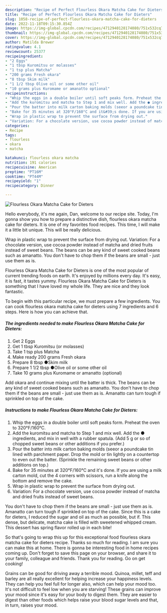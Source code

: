 ```yaml
---
description: "Recipe of Perfect Flourless Okara Matcha Cake for Dieters"
title: "Recipe of Perfect Flourless Okara Matcha Cake for Dieters"
slug: 1058-recipe-of-perfect-flourless-okara-matcha-cake-for-dieters
date: 2022-11-18T09:15:30.854Z
image: https://img-global.cpcdn.com/recipes/4712940128174080/751x532cq70/flourless-okara-matcha-cake-for-dieters-recipe-main-photo.jpg
thumbnail: https://img-global.cpcdn.com/recipes/4712940128174080/751x532cq70/flourless-okara-matcha-cake-for-dieters-recipe-main-photo.jpg
cover: https://img-global.cpcdn.com/recipes/4712940128174080/751x532cq70/flourless-okara-matcha-cake-for-dieters-recipe-main-photo.jpg
author: Matilda Brewer
ratingvalue: 4.1
reviewcount: 25377
recipeingredient:
- "2 Eggs"
- "1 tbsp Kuromitsu or molasses"
- "1 tsp plus Matcha"
- "200 grams Fresh okara"
- "8 tbsp Skim milk"
- "1 1/2 tbsp Olive oil or some other oil"
- "10 grams plus Kuromame or amanatto optional"
recipeinstructions:
- "Whip the eggs in a double boiler until soft peaks form. Preheat the oven to 320°F/160°C."
- "Add the kuromitsu and matcha to Step 1 and mix well. Add the ● ingredients, and mix in well with a rubber spatula. (Add 5 g or so of chopped sweet beans or other additions if you prefer.)"
- "Pour the batter into milk carton baking molds (seeor a poundcake tin lined with parchment paper. Drop the mold or tin lightly on a countertop to even out the batter. (Sprinkle the remaining sweet beans or other additions on top.)"
- "Bake for 35 minutes at 320°F/160°C and it&#39;s done. If you are using a milk carton mold, cut the 4 corners with scissors, run a knife along the bottom and remove the cake."
- "Wrap in plastic wrap to prevent the surface from drying out."
- "Variation: For a chocolate version, use cocoa powder instead of matcha and dried fruits instead of sweet beans."
categories:
- Recipe
tags:
- flourless
- okara
- matcha

katakunci: flourless okara matcha 
nutrition: 191 calories
recipecuisine: American
preptime: "PT16M"
cooktime: "PT44M"
recipeyield: "1"
recipecategory: Dinner

---
```



![Flourless Okara Matcha Cake for Dieters](https://img-global.cpcdn.com/recipes/4712940128174080/751x532cq70/flourless-okara-matcha-cake-for-dieters-recipe-main-photo.jpg)

Hello everybody, it's me again, Dan, welcome to our recipe site. Today, I'm gonna show you how to prepare a distinctive dish, flourless okara matcha cake for dieters. It is one of my favorites food recipes. This time, I will make it a little bit unique. This will be really delicious.

Wrap in plastic wrap to prevent the surface from drying out. Variation: For a chocolate version, use cocoa powder instead of matcha and dried fruits instead of sweet beans. The beans can be any kind of sweet cooked beans such as amanatto. You don&#39;t have to chop them if the beans are small - just use them as is.

Flourless Okara Matcha Cake for Dieters is one of the most popular of current trending foods on earth. It's enjoyed by millions every day. It's easy, it is fast, it tastes yummy. Flourless Okara Matcha Cake for Dieters is something that I have loved my whole life. They are nice and they look fantastic.


To begin with this particular recipe, we must prepare a few ingredients. You can cook flourless okara matcha cake for dieters using 7 ingredients and 6 steps. Here is how you can achieve that.

<!--inarticleads1-->

##### The ingredients needed to make Flourless Okara Matcha Cake for Dieters:

1. Get 2 Eggs
1. Get 1 tbsp Kuromitsu (or molasses)
1. Take 1 tsp plus Matcha
1. Make ready 200 grams Fresh okara
1. Prepare 8 tbsp ●Skim milk
1. Prepare 1 1/2 tbsp ●Olive oil or some other oil
1. Take 10 grams plus Kuromame or amanatto (optional)


Add okara and continue mixing until the batter is thick. The beans can be any kind of sweet cooked beans such as amanatto. You don&#39;t have to chop them if the beans are small - just use them as is. Amanatto can turn tough if sprinkled on top of the cake. 

<!--inarticleads2-->

##### Instructions to make Flourless Okara Matcha Cake for Dieters:

1. Whip the eggs in a double boiler until soft peaks form. Preheat the oven to 320°F/160°C.
1. Add the kuromitsu and matcha to Step 1 and mix well. Add the ● ingredients, and mix in well with a rubber spatula. (Add 5 g or so of chopped sweet beans or other additions if you prefer.)
1. Pour the batter into milk carton baking molds (seeor a poundcake tin lined with parchment paper. Drop the mold or tin lightly on a countertop to even out the batter. (Sprinkle the remaining sweet beans or other additions on top.)
1. Bake for 35 minutes at 320°F/160°C and it&#39;s done. If you are using a milk carton mold, cut the 4 corners with scissors, run a knife along the bottom and remove the cake.
1. Wrap in plastic wrap to prevent the surface from drying out.
1. Variation: For a chocolate version, use cocoa powder instead of matcha and dried fruits instead of sweet beans.


You don&#39;t have to chop them if the beans are small - just use them as is. Amanatto can turn tough if sprinkled on top of the cake. Since this is a cake for dieters, I reduced the sugar and oil as much as possible, but if. This dense, but delicate, matcha cake is filled with sweetened whipped cream. This dessert has spring flavor rolled up in each bite! 

So that's going to wrap this up for this exceptional food flourless okara matcha cake for dieters recipe. Thanks so much for reading. I am sure you can make this at home. There is gonna be interesting food in home recipes coming up. Don't forget to save this page on your browser, and share it to your family, colleague and friends. Thank you for reading. Go on get cooking!

Grains can be good for driving away a terrible mood. Quinoa, millet, teff and barley are all really excellent for helping increase your happiness levels. They can help you feel full for longer also, which can help your mood too. It's not difficult to feel low when you are starving! These grains can improve your mood since it's easy for your body to digest them. They are easier to digest than other foods which helps raise your blood sugar levels and that, in turn, raises your mood.
